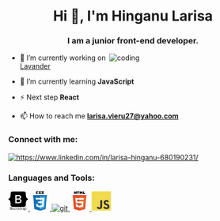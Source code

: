 

<h1 align="center">Hi 👋, I'm Hinganu Larisa</h1>
<h3 align="center" style="color🥖">I am a junior front-end developer.</h3>

<img align="right" alt="coding" width="300" src="https://media.tenor.com/PP9v7VIs6R4AAAAd/scaler-create-impact.gif">

- 🔭 I’m currently working on [Lavander](https://github.com/HinganuLarisa/Lavander)

- 🌱 I’m currently learning **JavaScript**

- ⚡ Next step **React**

- 📫 How to reach me **larisa.vieru27@yahoo.com**


<h3 align="left">Connect with me:</h3>
<p align="left">
<a href="https://linkedin.com/in/https://www.linkedin.com/in/larisa-hinganu-680190231/" target="blank"><img align="center" src="https://raw.githubusercontent.com/rahuldkjain/github-profile-readme-generator/master/src/images/icons/Social/linked-in-alt.svg" alt="https://www.linkedin.com/in/larisa-hinganu-680190231/" height="30" width="40" /></a>
</p>

<h3 align="left">Languages and Tools:</h3>
<p align="left"> <a href="https://getbootstrap.com" target="_blank" rel="noreferrer"> <img src="https://raw.githubusercontent.com/devicons/devicon/master/icons/bootstrap/bootstrap-plain-wordmark.svg" alt="bootstrap" width="40" height="40"/> </a> <a href="https://www.w3schools.com/css/" target="_blank" rel="noreferrer"> <img src="https://raw.githubusercontent.com/devicons/devicon/master/icons/css3/css3-original-wordmark.svg" alt="css3" width="40" height="40"/> </a> <a href="https://git-scm.com/" target="_blank" rel="noreferrer"> <img src="https://www.vectorlogo.zone/logos/git-scm/git-scm-icon.svg" alt="git" width="40" height="40"/> </a> <a href="https://www.w3.org/html/" target="_blank" rel="noreferrer"> <img src="https://raw.githubusercontent.com/devicons/devicon/master/icons/html5/html5-original-wordmark.svg" alt="html5" width="40" height="40"/> </a> <a href="https://developer.mozilla.org/en-US/docs/Web/JavaScript" target="_blank" rel="noreferrer"> <img src="https://raw.githubusercontent.com/devicons/devicon/master/icons/javascript/javascript-original.svg" alt="javascript" width="40" height="40"/> </a> </p>
